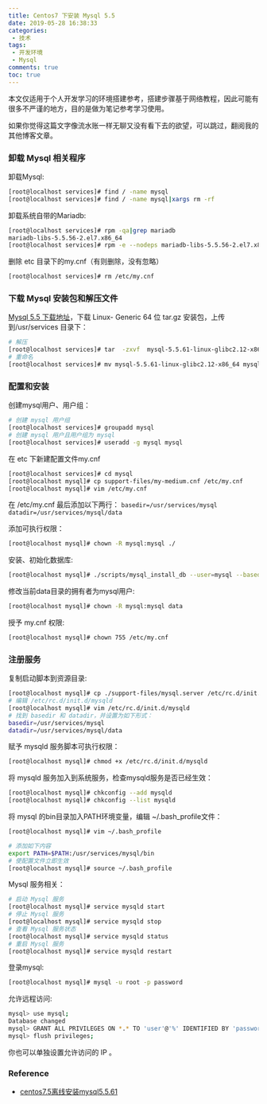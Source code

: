 ```yaml
---
title: Centos7 下安装 Mysql 5.5
date: 2019-05-28 16:38:33
categories:
 - 技术
tags:
 - 开发环境
 - Mysql
comments: true
toc: true
---
```

本文仅适用于个人开发学习的环境搭建参考，搭建步骤基于网络教程，因此可能有很多不严谨的地方，目的是做为笔记参考学习使用。

如果你觉得这篇文字像流水账一样无聊又没有看下去的欲望，可以跳过，翻阅我的其他博客文章。

### 卸载 Mysql 相关程序

卸载Mysql:

```sh
[root@localhost services]# find / -name mysql
[root@localhost services]# find / -name mysql|xargs rm -rf
```

卸载系统自带的Mariadb:
```sh
[root@localhost services]# rpm -qa|grep mariadb
mariadb-libs-5.5.56-2.el7.x86_64
[root@localhost services]# rpm -e --nodeps mariadb-libs-5.5.56-2.el7.x86_64
```

删除 etc 目录下的my.cnf（有则删除，没有忽略）
```sh
[root@localhost services]# rm /etc/my.cnf
```


<!--more-->

### 下载 Mysql 安装包和解压文件

[Mysql 5.5 下载地址](https://dev.mysql.com/downloads/mysql/5.5.html#downloads)，下载 Linux- Generic 64 位 tar.gz 安装包，上传到/usr/services 目录下：
```sh
# 解压
[root@localhost services]# tar  -zxvf  mysql-5.5.61-linux-glibc2.12-x86_64.tar.gz
# 重命名
[root@localhost services]# mv mysql-5.5.61-linux-glibc2.12-x86_64 mysql
```


### 配置和安装
创建mysql用户、用户组：

```sh
# 创建 mysql 用户组
[root@localhost services]# groupadd mysql
# 创建 mysql 用户且用户组为 mysql
[root@localhost services]# useradd -g mysql mysql
```

在 etc 下新建配置文件my.cnf
```sh
[root@localhost services]# cd mysql
[root@localhost mysql]# cp support-files/my-medium.cnf /etc/my.cnf
[root@localhost mysql]# vim /etc/my.cnf
```

在 /etc/my.cnf 最后添加以下两行：
`basedir=/usr/services/mysql`
`datadir=/usr/services/mysql/data`

添加可执行权限：
```sh
[root@localhost mysql]# chown -R mysql:mysql ./
```

安装、初始化数据库:
```sh
[root@localhost mysql]# ./scripts/mysql_install_db --user=mysql --basedir=/usr/services/mysql/ --datadir=/usr/services/mysql/data/
```

修改当前data目录的拥有者为mysql用户:
```sh
[root@localhost mysql]# chown -R mysql:mysql data
```

授予 my.cnf 权限:
```sh
[root@localhost mysql]# chown 755 /etc/my.cnf
```

### 注册服务

复制启动脚本到资源目录:
```sh
[root@localhost mysql]# cp ./support-files/mysql.server /etc/rc.d/init.d/mysqld
# 编辑 /etc/rc.d/init.d/mysqld
[root@localhost mysql]# vim /etc/rc.d/init.d/mysqld
# 找到 basedir 和 datadir，并设置为如下形式：
basedir=/usr/services/mysql
datadir=/usr/services/mysql/data
```

赋予 mysqld 服务脚本可执行权限：
```sh
[root@localhost mysql]# chmod +x /etc/rc.d/init.d/mysqld
```

将 mysqld 服务加入到系统服务，检查mysqld服务是否已经生效：
```sh
[root@localhost mysql]# chkconfig --add mysqld
[root@localhost mysql]# chkconfig --list mysqld
```

将 mysql 的bin目录加入PATH环境变量，编辑 ~/.bash_profile文件：
```sh
[root@localhost mysql]# vim ~/.bash_profile

# 添加如下内容
export PATH=$PATH:/usr/services/mysql/bin
# 使配置文件立即生效
[root@localhost mysql]# source ~/.bash_profile
```

Mysql 服务相关：
```sh
# 启动 Mysql 服务
[root@localhost mysql]# service mysqld start
# 停止 Mysql 服务
[root@localhost mysql]# service mysqld stop
# 查看 Mysql 服务状态
[root@localhost mysql]# service mysqld status
# 重启 Mysql 服务
[root@localhost mysql]# service mysqld restart
```

登录mysql:
```sh
[root@localhost mysql]# mysql -u root -p password
```

允许远程访问:
```sh
mysql> use mysql;
Database changed
mysql> GRANT ALL PRIVILEGES ON *.* TO 'user'@'%' IDENTIFIED BY 'password' WITH GRANT OPTION;
mysql> flush privileges;
```

你也可以单独设置允许访问的 IP 。

### Reference

- [centos7.5离线安装mysql5.5.61](https://blog.csdn.net/qq_35197601/article/details/83542498)